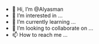 - 👋 Hi, I’m @Alyasman
- 👀 I’m interested in ...
- 🌱 I’m currently learning ...
- 💞️ I’m looking to collaborate on ...
- 📫 How to reach me ...

<!---
Alyasman/Alyasman is a ✨ special ✨ repository because its `README.md` (this file) appears on your GitHub profile.
You can click the Preview link to take a look at your changes.
--->
